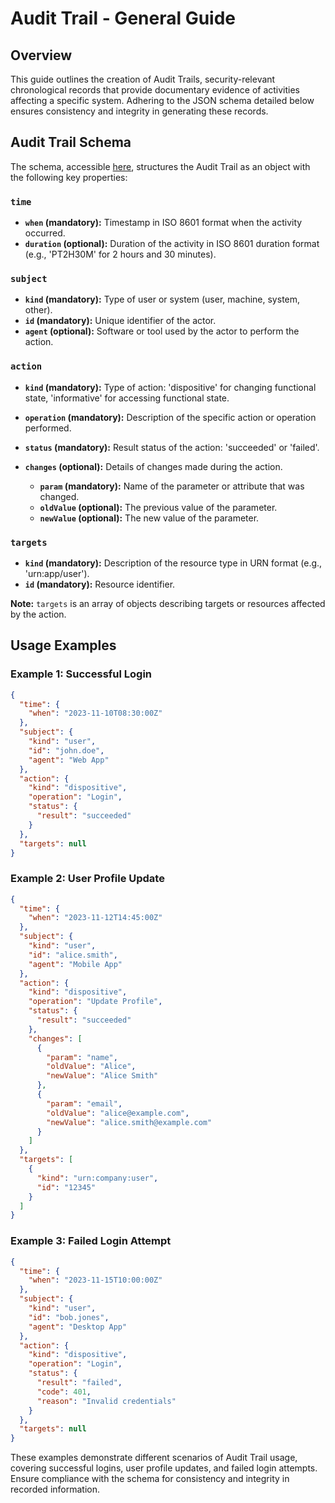 # Audit Trail - General Guide

## Overview

This guide outlines the creation of Audit Trails, security-relevant chronological records that provide documentary evidence of activities affecting a specific system. Adhering to the JSON schema detailed below ensures consistency and integrity in generating these records.

## Audit Trail Schema

The schema, accessible [here](./schema.json), structures the Audit Trail as an object with the following key properties:

### `time`

- **`when` (mandatory):** Timestamp in ISO 8601 format when the activity occurred.
- **`duration` (optional):** Duration of the activity in ISO 8601 duration format (e.g., 'PT2H30M' for 2 hours and 30 minutes).

### `subject`

- **`kind` (mandatory):** Type of user or system (user, machine, system, other).
- **`id` (mandatory):** Unique identifier of the actor.
- **`agent` (optional):** Software or tool used by the actor to perform the action.

### `action`

- **`kind` (mandatory):** Type of action: 'dispositive' for changing functional state, 'informative' for accessing functional state.
- **`operation` (mandatory):** Description of the specific action or operation performed.
- **`status` (mandatory):** Result status of the action: 'succeeded' or 'failed'.
- **`changes` (optional):** Details of changes made during the action.

   - **`param` (mandatory):** Name of the parameter or attribute that was changed.
   - **`oldValue` (optional):** The previous value of the parameter.
   - **`newValue` (optional):** The new value of the parameter.

### `targets`

- **`kind` (mandatory):** Description of the resource type in URN format (e.g., 'urn:app/user').
- **`id` (mandatory):** Resource identifier.

**Note:** `targets` is an array of objects describing targets or resources affected by the action.

## Usage Examples

### Example 1: Successful Login

```json
{
  "time": {
    "when": "2023-11-10T08:30:00Z"
  },
  "subject": {
    "kind": "user",
    "id": "john.doe",
    "agent": "Web App"
  },
  "action": {
    "kind": "dispositive",
    "operation": "Login",
    "status": {
      "result": "succeeded"
    }
  },
  "targets": null
}
```

### Example 2: User Profile Update

```json
{
  "time": {
    "when": "2023-11-12T14:45:00Z"
  },
  "subject": {
    "kind": "user",
    "id": "alice.smith",
    "agent": "Mobile App"
  },
  "action": {
    "kind": "dispositive",
    "operation": "Update Profile",
    "status": {
      "result": "succeeded"
    },
    "changes": [
      {
        "param": "name",
        "oldValue": "Alice",
        "newValue": "Alice Smith"
      },
      {
        "param": "email",
        "oldValue": "alice@example.com",
        "newValue": "alice.smith@example.com"
      }
    ]
  },
  "targets": [
    {
      "kind": "urn:company:user",
      "id": "12345"
    }
  ]
}
```

### Example 3: Failed Login Attempt

```json
{
  "time": {
    "when": "2023-11-15T10:00:00Z"
  },
  "subject": {
    "kind": "user",
    "id": "bob.jones",
    "agent": "Desktop App"
  },
  "action": {
    "kind": "dispositive",
    "operation": "Login",
    "status": {
      "result": "failed",
      "code": 401,
      "reason": "Invalid credentials"
    }
  },
  "targets": null
}
```

These examples demonstrate different scenarios of Audit Trail usage, covering successful logins, user profile updates, and failed login attempts. Ensure compliance with the schema for consistency and integrity in recorded information.